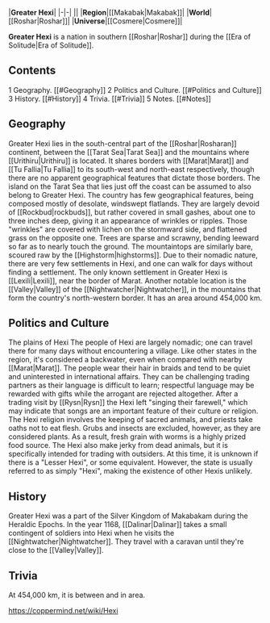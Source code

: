 |**Greater Hexi**|
|-|-|
||
|**Region**|[[Makabak\|Makabak]]|
|**World**|[[Roshar\|Roshar]]|
|**Universe**|[[Cosmere\|Cosmere]]|

**Greater Hexi** is a nation in southern [[Roshar\|Roshar]] during the [[Era of Solitude\|Era of Solitude]].

## Contents

1 Geography. [[#Geography]] 
2 Politics and Culture. [[#Politics and Culture]] 
3 History. [[#History]] 
4 Trivia. [[#Trivia]] 
5 Notes. [[#Notes]] 


## Geography
Greater Hexi lies in the south-central part of the [[Roshar\|Rosharan]] continent, between the [[Tarat Sea\|Tarat Sea]] and the mountains where [[Urithiru\|Urithiru]] is located. It shares borders with [[Marat\|Marat]] and [[Tu Fallia\|Tu Fallia]] to its south-west and north-east respectively, though there are no apparent geographical features that dictate those borders. The island on the Tarat Sea that lies just off the coast can be assumed to also belong to Greater Hexi.
The country has few geographical features, being composed mostly of desolate, windswept flatlands. They are largely devoid of [[Rockbud\|rockbuds]], but rather covered in small gashes, about one to three inches deep, giving it an appearance of wrinkles or ripples. Those "wrinkles" are covered with lichen on the stormward side, and flattened grass on the opposite one. Trees are sparse and scrawny, bending leeward so far as to nearly touch the ground. The mountaintops are similarly bare, scoured raw by the [[Highstorm\|highstorms]].
Due to their nomadic nature, there are very few settlements in Hexi, and one can walk for days without finding a settlement. The only known settlement in Greater Hexi is [[Lexili\|Lexili]], near the border of Marat. Another notable location is the [[Valley\|Valley]] of the [[Nightwatcher\|Nightwatcher]], in the mountains that form the country's north-western border.
It has an area around 454,000 km.

## Politics and Culture
  The plains of Hexi
The people of Hexi are largely nomadic; one can travel there for many days without encountering a village. Like other states in the region, it's considered a backwater, even when compared with nearby [[Marat\|Marat]]. The people wear their hair in braids and tend to be quiet and uninterested in international affairs. They can be challenging trading partners as their language is difficult to learn; respectful language may be rewarded with gifts while the arrogant are rejected altogether. After a trading visit by [[Rysn\|Rysn]] the Hexi left "singing their farewell," which may indicate that songs are an important feature of their culture or religion.
The Hexi religion involves the keeping of sacred animals, and priests take oaths not to eat flesh. Grubs and insects are excluded, however, as they are considered plants. As a result, fresh grain with worms is a highly prized food source. The Hexi also make jerky from dead animals, but it is specifically intended for trading with outsiders.
At this time, it is unknown if there is a "Lesser Hexi", or some equivalent. However, the state is usually referred to as simply "Hexi", making the existence of other Hexis unlikely.

## History
Greater Hexi was a part of the Silver Kingdom of Makabakam during the Heraldic Epochs.
In the year 1168, [[Dalinar\|Dalinar]] takes a small contingent of soldiers into Hexi when he visits the [[Nightwatcher\|Nightwatcher]]. They travel with a caravan until they're close to the [[Valley\|Valley]].

## Trivia
At 454,000 km, it is between  and  in area.


https://coppermind.net/wiki/Hexi